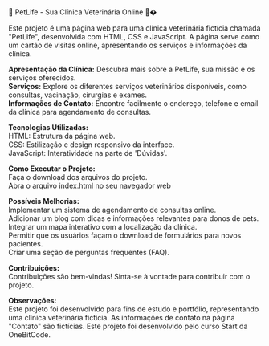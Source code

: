 🐾 PetLife - Sua Clínica Veterinária Online 🐶�

Este projeto é uma página web para uma clínica veterinária fictícia chamada "PetLife", desenvolvida com HTML, CSS e JavaScript. A página serve como um cartão de visitas online, apresentando os serviços e informações da clínica.

<strong>Apresentação da Clínica:</strong> Descubra mais sobre a PetLife, sua missão e os serviços oferecidos.<br>
<strong>Serviços:</strong> Explore os diferentes serviços veterinários disponíveis, como consultas, vacinação, cirurgias e exames.<br>
<strong>Informações de Contato:</strong> Encontre facilmente o endereço, telefone e email da clínica para agendamento de consultas.

<strong>Tecnologias Utilizadas:</strong><br>
HTML: Estrutura da página web.<br>
CSS: Estilização e design responsivo da interface.<br>
JavaScript: Interatividade na parte de 'Dúvidas'.

<strong>Como Executar o Projeto:</strong><br>
Faça o download dos arquivos do projeto.<br>
Abra o arquivo index.html no seu navegador web

<strong>Possíveis Melhorias:</strong>  
Implementar um sistema de agendamento de consultas online.<br>
Adicionar um blog com dicas e informações relevantes para donos de pets.<br>
Integrar um mapa interativo com a localização da clínica.<br>
Permitir que os usuários façam o download de formulários para novos pacientes.<br>
Criar uma seção de perguntas frequentes (FAQ).

<strong>Contribuições:</strong><br>
Contribuições são bem-vindas! Sinta-se à vontade para contribuir com o projeto.

<strong>Observações:</strong><br>
Este projeto foi desenvolvido para fins de estudo e portfólio, representando uma clínica veterinária fictícia.
As informações de contato na página "Contato" são fictícias.
Este projeto foi desenvolvido pelo curso Start da OneBitCode.

